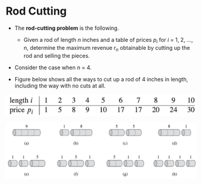 # Rod Cutting

- The **rod-cutting problem** is the following.
    - Given a rod of length *n* inches and a table of prices *p<sub>i</sub>* for *i* = 1, 2, ..., n, determine the maximum revenue *r<sub>n</sub>* obtainable by cutting up the rod and selling the pieces.

- Consider the case when *n* = 4.
- Figure below shows all the ways to cut up a rod of 4 inches in length, including the way with no cuts at all.

![alt text](https://github.com/eyc94/Notes/blob/master/images/rod_prices.png "Image of rod prices")

![alt text](https://github.com/eyc94/Notes/blob/master/images/rod_cutting_example.png "Image of rod cutting example")